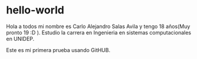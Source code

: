 # hello-world
Hola a todos mi nombre es Carlo Alejandro Salas Avila y tengo 18 años(Muy pronto 19 :D ). 
Estudio la carrera en Ingenieria en sistemas computacionales en UNIDEP.

Este es mi primera prueba usando GitHUB.


